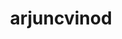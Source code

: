 ---
title: arjuncvinod
github: https://github.com/arjuncvinod
mode: dark
transition: 3s
archetype:
- Cool Banner
- Badges | Tags | Icons
- Little Bit of Everything
- editor’s Choice
---
